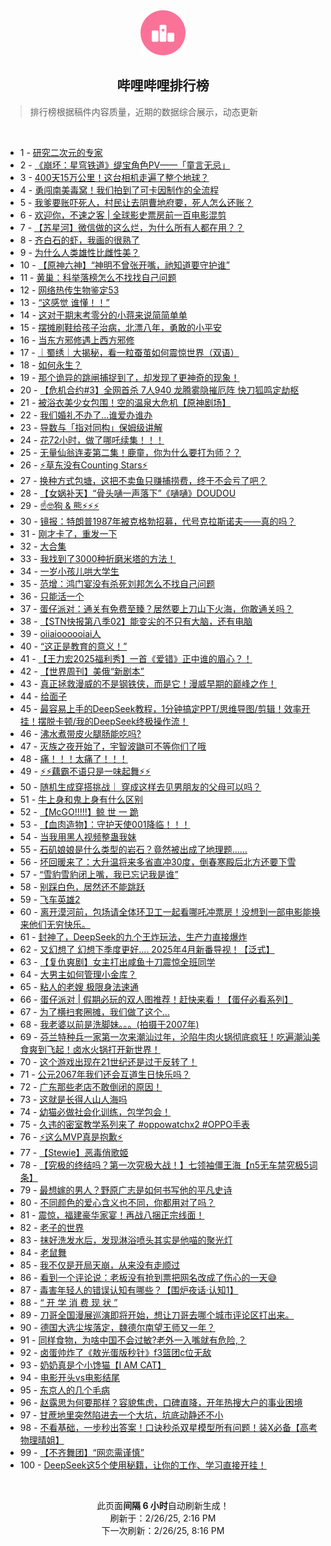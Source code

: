 <div align="center">
    <img src="./assets/icon_rank.png" alt="logo" />
    <h2>哔哩哔哩排行榜</h>
</div>

> 排行榜根据稿件内容质量，近期的数据综合展示，动态更新

<br />

<ul><li><span>1 - <a href=https://www.bilibili.com/BV1L6PKeyEpF target=_blank>研究二次元的专家</a></span></li><li><span>2 - <a href=https://www.bilibili.com/BV16HPsezEgp target=_blank>《崩坏：星穹铁道》缇宝角色PV——「童言无忌」</a></span></li><li><span>3 - <a href=https://www.bilibili.com/BV1itADeqE4P target=_blank>400天15万公里！这台相机走遍了整个地球？</a></span></li><li><span>4 - <a href=https://www.bilibili.com/BV1MjAoegEK5 target=_blank>勇闯南美毒窝！我们拍到了可卡因制作的全流程</a></span></li><li><span>5 - <a href=https://www.bilibili.com/BV15tPFebEUx target=_blank>我爹要账吓死人，村民让去阴曹地府要，死人怎么还账？</a></span></li><li><span>6 - <a href=https://www.bilibili.com/BV1cMPTexEZM target=_blank>欢迎你，不速之客&nbsp;|&nbsp;全球影史票房前一百电影混剪</a></span></li><li><span>7 - <a href=https://www.bilibili.com/BV1RCPKekEm2 target=_blank>【苏星河】微信做的这么烂，为什么所有人都在用？？</a></span></li><li><span>8 - <a href=https://www.bilibili.com/BV1AMPuePEgy target=_blank>齐白石的虾，我画的很熟了</a></span></li><li><span>9 - <a href=https://www.bilibili.com/BV1vpA2esEsg target=_blank>为什么人类雄性比雌性美？</a></span></li><li><span>10 - <a href=https://www.bilibili.com/BV1vfPNekEcp target=_blank>【原神六神】“神明不曾张开嘴，祂知道要守护谁”</a></span></li><li><span>11 - <a href=https://www.bilibili.com/BV1c7Pae4EGQ target=_blank>黄巢：科举落榜怎么不找找自己问题</a></span></li><li><span>12 - <a href=https://www.bilibili.com/BV1umPweWEHe target=_blank>网络热传生物鉴定53</a></span></li><li><span>13 - <a href=https://www.bilibili.com/BV1aUApeJEw6 target=_blank>“这感觉&nbsp;谁懂！！”</a></span></li><li><span>14 - <a href=https://www.bilibili.com/BV132PKe6EPp target=_blank>这对于期末考零分的小蒋来说简简单单</a></span></li><li><span>15 - <a href=https://www.bilibili.com/BV1EPPWeAELD target=_blank>摆摊刷鞋给孩子治病，北漂八年，勇敢的小平安</a></span></li><li><span>16 - <a href=https://www.bilibili.com/BV1HaPMeZExT target=_blank>当东方邪修遇上西方邪修</a></span></li><li><span>17 - <a href=https://www.bilibili.com/BV1viARemEdP target=_blank>｜蜀绣｜大揭秘，看一粒蚕茧如何震惊世界（双语）</a></span></li><li><span>18 - <a href=https://www.bilibili.com/BV1AEAreXEwt target=_blank>如何永生？</a></span></li><li><span>19 - <a href=https://www.bilibili.com/BV1XXAmeXE6B target=_blank>那个诡异的跳闸捕捉到了，却发现了更神奇的现象！</a></span></li><li><span>20 - <a href=https://www.bilibili.com/BV1kjAUeTELS target=_blank>【危机合约#3】全网首杀&nbsp;7人940&nbsp;龙腾雾隐摧厄阵&nbsp;快刀狐鸣定劫枢</a></span></li><li><span>21 - <a href=https://www.bilibili.com/BV1hYPTeuE4j target=_blank>被浴衣美少女包围！空的温泉大危机【原神剧场】</a></span></li><li><span>22 - <a href=https://www.bilibili.com/BV1fvA1e4Eux target=_blank>我们婚礼不办了...谁爱办谁办</a></span></li><li><span>23 - <a href=https://www.bilibili.com/BV1x4AmerECq target=_blank>导数与「指对同构」保姆级讲解</a></span></li><li><span>24 - <a href=https://www.bilibili.com/BV1J3PTeWEAz target=_blank>花72小时，做了哪吒续集！！！</a></span></li><li><span>25 - <a href=https://www.bilibili.com/BV16GA2ewEDg target=_blank>无量仙翁连麦第二集！鹿童，你为什么要打为师？？</a></span></li><li><span>26 - <a href=https://www.bilibili.com/BV1PCPTeaEVT target=_blank>⚡草东没有Counting&nbsp;Stars⚡</a></span></li><li><span>27 - <a href=https://www.bilibili.com/BV1RdPWe4EFB target=_blank>换种方式包塘，这把不卖鱼只赚捕捞费，终于不会亏了吧？</a></span></li><li><span>28 - <a href=https://www.bilibili.com/BV1o8Are5EzB target=_blank>【女娲补天】“骨头嗵一声落下”《嗵嗵》DOUDOU</a></span></li><li><span>29 - <a href=https://www.bilibili.com/BV11FAdewEqS target=_blank>☝🤓狗&nbsp;&amp;&nbsp;熊⚡⚡⚡</a></span></li><li><span>30 - <a href=https://www.bilibili.com/BV18rADeZE3C target=_blank>镜报：特朗普1987年被克格勃招募，代号克拉斯诺夫——真的吗？</a></span></li><li><span>31 - <a href=https://www.bilibili.com/BV1sqPxeEEnU target=_blank>刚才卡了，重发一下</a></span></li><li><span>32 - <a href=https://www.bilibili.com/BV1TWAmeCEpE target=_blank>大合集</a></span></li><li><span>33 - <a href=https://www.bilibili.com/BV1VgAmepEJ3 target=_blank>我找到了3000种折磨米塔的方法！</a></span></li><li><span>34 - <a href=https://www.bilibili.com/BV1rSPTe4Efg target=_blank>一岁小孩儿哄大学生</a></span></li><li><span>35 - <a href=https://www.bilibili.com/BV1pYASeLEXz target=_blank>范增：鸿门宴没有杀死刘邦怎么不找自己问题</a></span></li><li><span>36 - <a href=https://www.bilibili.com/BV1JjAWecEy3 target=_blank>只能活一个</a></span></li><li><span>37 - <a href=https://www.bilibili.com/BV1eiADewERf target=_blank>蛋仔派对：通关有免费至臻？居然要上刀山下火海，你敢通关吗？</a></span></li><li><span>38 - <a href=https://www.bilibili.com/BV1o1ASeKEve target=_blank>【STN快报第八季02】能变尖的不只有大脑，还有电脑</a></span></li><li><span>39 - <a href=https://www.bilibili.com/BV1BQPNe7EdT target=_blank>oiiaioooooiai人</a></span></li><li><span>40 - <a href=https://www.bilibili.com/BV1dUASePEoM target=_blank>“这正是教育的意义！”</a></span></li><li><span>41 - <a href=https://www.bilibili.com/BV1RdPxeNEXB target=_blank>【王力宏2025福利秀】一首《爱错》正中谁的眉心？！</a></span></li><li><span>42 - <a href=https://www.bilibili.com/BV1AqASekEA8 target=_blank>【世界周刊】美俄“新剧本”</a></span></li><li><span>43 - <a href=https://www.bilibili.com/BV1FsPseBET7 target=_blank>真正拯救漫威的不是钢铁侠，而是它！漫威早期的巅峰之作！</a></span></li><li><span>44 - <a href=https://www.bilibili.com/BV1GLPWeREvH target=_blank>给面子</a></span></li><li><span>45 - <a href=https://www.bilibili.com/BV1JrAmewEgR target=_blank>最容易上手的DeepSeek教程，1分钟搞定PPT/思维导图/剪辑！效率开挂！摆脱卡顿/我的DeepSeek终极操作流！</a></span></li><li><span>46 - <a href=https://www.bilibili.com/BV1dXPWebEkY target=_blank>沸水煮带皮火腿肠能吃吗?</a></span></li><li><span>47 - <a href=https://www.bilibili.com/BV1pxACedEhQ target=_blank>灭族之夜开始了，宇智波鼬可不等你们了哦</a></span></li><li><span>48 - <a href=https://www.bilibili.com/BV1trA2eGE6e target=_blank>痛！！！太痛了！！！</a></span></li><li><span>49 - <a href=https://www.bilibili.com/BV1umPseXEi4 target=_blank>⚡⚡藕霸不语只是一味起舞⚡⚡</a></span></li><li><span>50 - <a href=https://www.bilibili.com/BV1fLPTeSE61 target=_blank>随机生成穿搭挑战｜&nbsp;穿成这样去见男朋友的父母可以吗？</a></span></li><li><span>51 - <a href=https://www.bilibili.com/BV1qdPNeyE9y target=_blank>牛上身和鬼上身有什么区别</a></span></li><li><span>52 - <a href=https://www.bilibili.com/BV19rACeyEyB target=_blank>【McGO!!!!!】鲸&nbsp;世&nbsp;一&nbsp;跪</a></span></li><li><span>53 - <a href=https://www.bilibili.com/BV1CmPTeZEJD target=_blank>【血肉造物】：守护天使001降临！！！</a></span></li><li><span>54 - <a href=https://www.bilibili.com/BV1frAmecEB6 target=_blank>当我用黑人视频整蛊我妹</a></span></li><li><span>55 - <a href=https://www.bilibili.com/BV1wMPTexEHC target=_blank>石矶娘娘是什么类型的岩石？竟然被出成了地理题……</a></span></li><li><span>56 - <a href=https://www.bilibili.com/BV1KtASeUEBD target=_blank>坏回暖来了：大升温将来多省直冲30度，倒春寒殿后北方还要下雪</a></span></li><li><span>57 - <a href=https://www.bilibili.com/BV1VRABehEzm target=_blank>“雪豹雪豹闭上嘴，我已忘记我是谁”</a></span></li><li><span>58 - <a href=https://www.bilibili.com/BV1oSASeYEEA target=_blank>别踩白色，居然还不能跳跃</a></span></li><li><span>59 - <a href=https://www.bilibili.com/BV1XUAmexEoz target=_blank>飞车英雄2</a></span></li><li><span>60 - <a href=https://www.bilibili.com/BV14rA2eGEG3 target=_blank>离开漠河前，包场请全体环卫工一起看哪吒冲票房！没想到一部电影能换来他们无穷快乐。</a></span></li><li><span>61 - <a href=https://www.bilibili.com/BV1ttASeUEAj target=_blank>封神了，DeepSeek的九个王炸玩法，生产力直接爆炸</a></span></li><li><span>62 - <a href=https://www.bilibili.com/BV1ANPTetEx8 target=_blank>又幻想了&nbsp;幻想下季度更好....&nbsp;2025年4月新番导视！【泛式】</a></span></li><li><span>63 - <a href=https://www.bilibili.com/BV1RWPTe5EBq target=_blank>【复仇爽剧】女主打出咸鱼十刀震惊全班同学</a></span></li><li><span>64 - <a href=https://www.bilibili.com/BV1pUA2eqECw target=_blank>大男主如何管理小金库？</a></span></li><li><span>65 - <a href=https://www.bilibili.com/BV1YMAme9Est target=_blank>粘人的老嫂&nbsp;极限身法速通</a></span></li><li><span>66 - <a href=https://www.bilibili.com/BV1JPPWeAEd7 target=_blank>蛋仔派对&nbsp;|&nbsp;假期必玩的双人图推荐！赶快来看！【蛋仔必看系列】</a></span></li><li><span>67 - <a href=https://www.bilibili.com/BV12MPFeGEGP target=_blank>为了横扫套圈摊，我们做了这个…</a></span></li><li><span>68 - <a href=https://www.bilibili.com/BV1FvAVeMELi target=_blank>我老婆以前是洗脚妹。。。(拍摄于2007年)</a></span></li><li><span>69 - <a href=https://www.bilibili.com/BV1V5PWexEQ9 target=_blank>芬兰特种兵一家第一次来潮汕过年，沦陷牛肉火锅彻底疯狂！吃遍潮汕美食爽到飞起！卤水火锅打开新世界！</a></span></li><li><span>70 - <a href=https://www.bilibili.com/BV1TyPFemEEB target=_blank>这个游戏出现在21世纪还是过于反转了！</a></span></li><li><span>71 - <a href=https://www.bilibili.com/BV1HiPWe3EoB target=_blank>公元2067年我们还会互道生日快乐吗？</a></span></li><li><span>72 - <a href=https://www.bilibili.com/BV1XXAmeXEXX target=_blank>广东那些老店不敢倒闭的原因！</a></span></li><li><span>73 - <a href=https://www.bilibili.com/BV1F8PKepEd8 target=_blank>这就是长得人山人海吗</a></span></li><li><span>74 - <a href=https://www.bilibili.com/BV1s9ADeSEQW target=_blank>幼猫必做社会化训练，包学包会！</a></span></li><li><span>75 - <a href=https://www.bilibili.com/BV1BzAfewEmf target=_blank>久违的密室教学系列来了&nbsp;#oppowatchx2&nbsp;#OPPO手表</a></span></li><li><span>76 - <a href=https://www.bilibili.com/BV15FP4eYE4o target=_blank>⚡这么MVP真是抱歉⚡</a></span></li><li><span>77 - <a href=https://www.bilibili.com/BV1vWA2e9EMZ target=_blank>【Stewie】恶毒俏歌姬</a></span></li><li><span>78 - <a href=https://www.bilibili.com/BV1mgAXeoEhP target=_blank>【究极的终结吗？第一次究极大战！】七领袖僵王海【n5无车禁究极5词条】</a></span></li><li><span>79 - <a href=https://www.bilibili.com/BV1z9PTe9EtT target=_blank>最想嫁的男人？野原广志是如何书写他的平凡史诗</a></span></li><li><span>80 - <a href=https://www.bilibili.com/BV1QfASe4EDK target=_blank>不同颜色的爱心含义也不同，你都用对了吗？</a></span></li><li><span>81 - <a href=https://www.bilibili.com/BV1uuP4e4Eiz target=_blank>震惊，福建豪华家宴！再战八捆正宗线面！</a></span></li><li><span>82 - <a href=https://www.bilibili.com/BV17nAZexENP target=_blank>老子的世界</a></span></li><li><span>83 - <a href=https://www.bilibili.com/BV1Q8A2eSEDe target=_blank>抹好洗发水后，发现淋浴喷头其实是他喵的聚光灯</a></span></li><li><span>84 - <a href=https://www.bilibili.com/BV1REPAewEKe target=_blank>老鼠舞</a></span></li><li><span>85 - <a href=https://www.bilibili.com/BV1qWAUeaEsk target=_blank>我不仅是开局天崩，从来没有走顺过</a></span></li><li><span>86 - <a href=https://www.bilibili.com/BV1muAXetEvG target=_blank>看到一个评论说：老板没有抢到票把网名改成了伤心的一天😅</a></span></li><li><span>87 - <a href=https://www.bilibili.com/BV1V3AmeQEEV target=_blank>毒害年轻人的错误认知有哪些？【围炉夜话·认知1】</a></span></li><li><span>88 - <a href=https://www.bilibili.com/BV1g6PeeEE7J target=_blank>“&nbsp;开&nbsp;学&nbsp;消&nbsp;费&nbsp;现&nbsp;状&nbsp;”</a></span></li><li><span>89 - <a href=https://www.bilibili.com/BV16JAUeNE4Y target=_blank>刀哥全国漫展巡演即将开始，想让刀哥去哪个城市评论区打出来。</a></span></li><li><span>90 - <a href=https://www.bilibili.com/BV1KSPeeVELm target=_blank>德国大选尘埃落定，魏德尔南望王师又一年？</a></span></li><li><span>91 - <a href=https://www.bilibili.com/BV1aUARezEwt target=_blank>同样食物，为啥中国不会过敏?老外一入嘴就有危险,？</a></span></li><li><span>92 - <a href=https://www.bilibili.com/BV19dASebEBd target=_blank>卤蛋帅炸了《敖光蛋版秒针》f3篮团c位无敌</a></span></li><li><span>93 - <a href=https://www.bilibili.com/BV1dxPueDEn2 target=_blank>奶奶真是个小馋猫【I&nbsp;AM&nbsp;CAT】</a></span></li><li><span>94 - <a href=https://www.bilibili.com/BV194PTeGEHj target=_blank>电影开头vs电影结尾</a></span></li><li><span>95 - <a href=https://www.bilibili.com/BV1H5PueFEcJ target=_blank>东京人的几个毛病</a></span></li><li><span>96 - <a href=https://www.bilibili.com/BV1i2PYesEKS target=_blank>赵露思为何要那样？容貌焦虑，口碑直降，开年热搜大户的事业困境</a></span></li><li><span>97 - <a href=https://www.bilibili.com/BV1vxA2epENs target=_blank>甘蔗地里突然陷进去一个大坑，坑底动静还不小</a></span></li><li><span>98 - <a href=https://www.bilibili.com/BV1kdPuecEFk target=_blank>不看基础，一步秒出答案！口诀秒杀双星模型所有问题！装X必备【高考物理晴姐】</a></span></li><li><span>99 - <a href=https://www.bilibili.com/BV1vkAoeHEcL target=_blank>【不齐舞团】“网恋需谨慎”</a></span></li><li><span>100 - <a href=https://www.bilibili.com/BV18SPKeBEmr target=_blank>DeepSeek这5个使用秘籍，让你的工作、学习直接开挂！</a></span></li></ul>

<br />

<p align=center>此页面<strong>间隔 6 小时</strong>自动刷新生成！<br>刷新于：2/26/25, 2:16 PM<br>下一次刷新：2/26/25, 8:16 PM</p>
